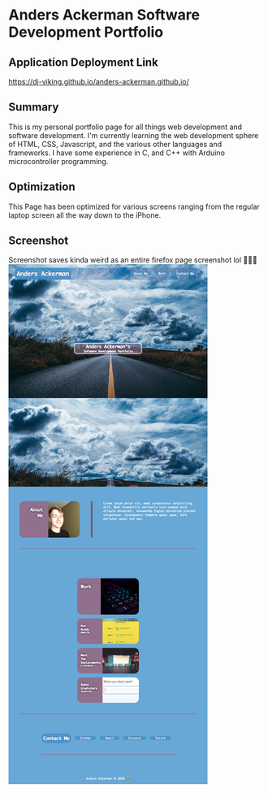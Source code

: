 # Anders Ackerman Software Development Portfolio

## Application Deployment Link
https://dj-viking.github.io/anders-ackerman.github.io/

## Summary
This is my personal portfolio page for all things web development and software development.
I'm currently learning the web development sphere of HTML, CSS, Javascript, and the various other languages and frameworks. I have some experience in C, and C++ with Arduino microcontroller programming.

## Optimization
This Page has been optimized for various screens ranging from the regular laptop screen all the way down to the iPhone.

## Screenshot

Screenshot saves kinda weird as an entire firefox page screenshot lol 🤷🏼‍♂️
![Image of Application Page](./assets/images/page-screenshot.jpg)
